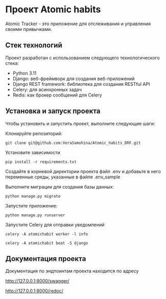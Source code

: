 # Проект Atomic habits
Atomic Tracker - это приложение для отслеживания и управления своими привычками.

## Стек технологий
Проект разработан с использованием следующего технологического стека:

- Python 3.11
- Django: веб-фреймворк для создания веб-приложений
- Django REST framework: библиотека для создания RESTful API
- Celery: для асинхронных задач
- Redis: как брокер сообщений для Celery

## Установка и запуск проекта
Чтобы установить и запустить проект, выполните следующие шаги:

Клонируйте репозиторий:

```git clone git@github.com:VeraSamohina/Atomic_habits_DRF.git```

Установите зависимости

```pip install -r requirements.txt```

Создайте в корневой директории проекта файл .env и добавьте в него переменные среды, указанные в файле .env_sample

Выполните миграции для создания базы данных:

```python manage.py migrate```

 Запустите приложение:

```python manage.py runserver```

Запустите Celery для отправки уведомлений

```celery -A atomichabit worker -l info```

```celery -A atomichabit beat -S django```

## Документация проекта
Документация по эндпоинтам проекта находится по адресу

<http://127.0.0.1:8000/swagger/>

<http://127.0.0.1:8000/redoc/>
